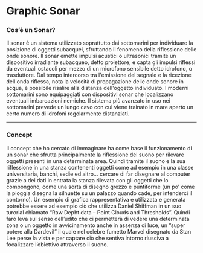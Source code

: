 # Graphic Sonar


### Cos’è un Sonar?

<p> Il sonar è un sistema utilizzato soprattutto dai sottomarini per individuare la posizione di oggetti subacquei, sfruttando il fenomeno della riflessione delle onde sonore. Il sonar emette impulsi acustici o ultrasonici tramite un dispositivo irradiante subacqueo, detto proiettore, e capta gli impulsi riflessi da eventuali ostacoli per mezzo di un microfono sensibile detto idrofono, o trasduttore. Dal tempo intercorso tra l'emissione del segnale e la ricezione dell'onda riflessa, nota la velocità di propagazione delle onde sonore in acqua, è possibile risalire alla distanza dell'oggetto individuato. I moderni sottomarini sono equipaggiati con dispositivi sonar che localizzano eventuali imbarcazioni nemiche. Il sistema più avanzato in uso nei sottomarini prevede un lungo cavo con cui viene trainato in mare aperto un certo numero di idrofoni regolarmente distanziati.
</p>

___

### Concept

<p>Il concept che ho cercato di immaginare ha come base il funzionamento di un sonar che sfrutta principalmente la riflessione del suono per rilevare oggetti presenti in una determinata area.
Quindi tramite il suono e la sua riflessione in una stanza contenenti oggetti come ad esempio in una classe universitaria, banchi, sedie ed altro… cercare di far disegnare al computer grazie a dei dati in entrata la stanza rilevata con gli oggetti che lo compongono, come una sorta di disegno grezzo e puntiforme (un po’ come la pioggia disegna la silhuette su un palazzo quando cade, per intenderci il contorno).
Un esempio di grafica rappresentativa e utilizzata e generata potrebbe essere ad esempio ciò che utilizza Daniel Shiffman in un suo turorial chiamato “Raw Depht data – Point Clouds and Thresholds”.
Quindi farò leva sul senso dell’udito che ci permetterà di vedere una determinata zona o un oggetto in avvicinamento anche in assenza di luce, un “super potere alla Dardevil” il quale nel celebre fumetto Marvel disegnato da Stan Lee perse la vista e per captare ciò che sentiva intorno riusciva a focalizzare l’obiettivo attraverso il suono.
</p>
